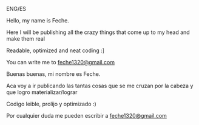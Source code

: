 ENG/ES

Hello, my name is Feche.

Here I will be publishing all the crazy things that come up to my head and make them real

Readable, optimized and neat coding :]

You can write me to feche1320@gmail.com

Buenas buenas, mi nombre es Feche.

Aca voy a ir publicando las tantas cosas que se me cruzan por la cabeza y que logro materializar/lograr

Codigo leible, prolijo y optimizado :)

Por cualquier duda me pueden escribir a feche1320@gmail.com
